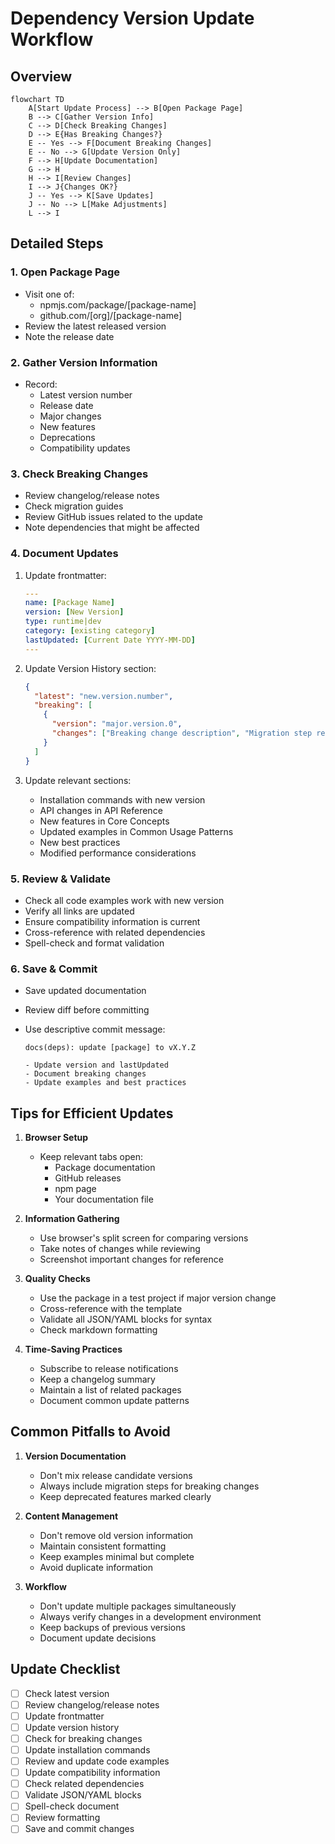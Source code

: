 # Dependency Version Update Workflow

## Overview

```mermaid
flowchart TD
    A[Start Update Process] --> B[Open Package Page]
    B --> C[Gather Version Info]
    C --> D[Check Breaking Changes]
    D --> E{Has Breaking Changes?}
    E -- Yes --> F[Document Breaking Changes]
    E -- No --> G[Update Version Only]
    F --> H[Update Documentation]
    G --> H
    H --> I[Review Changes]
    I --> J{Changes OK?}
    J -- Yes --> K[Save Updates]
    J -- No --> L[Make Adjustments]
    L --> I

```

## Detailed Steps

### 1. Open Package Page

- Visit one of:
  - npmjs.com/package/[package-name]
  - github.com/[org]/[package-name]
- Review the latest released version
- Note the release date

### 2. Gather Version Information

- Record:
  - Latest version number
  - Release date
  - Major changes
  - New features
  - Deprecations
  - Compatibility updates

### 3. Check Breaking Changes

- Review changelog/release notes
- Check migration guides
- Review GitHub issues related to the update
- Note dependencies that might be affected

### 4. Document Updates

1. Update frontmatter:

   ```yaml
   ---
   name: [Package Name]
   version: [New Version]
   type: runtime|dev
   category: [existing category]
   lastUpdated: [Current Date YYYY-MM-DD]
   ---
   ```

2. Update Version History section:

   ```json
   {
     "latest": "new.version.number",
     "breaking": [
       {
         "version": "major.version.0",
         "changes": ["Breaking change description", "Migration step required"]
       }
     ]
   }
   ```

3. Update relevant sections:
   - Installation commands with new version
   - API changes in API Reference
   - New features in Core Concepts
   - Updated examples in Common Usage Patterns
   - New best practices
   - Modified performance considerations

### 5. Review & Validate

- Check all code examples work with new version
- Verify all links are updated
- Ensure compatibility information is current
- Cross-reference with related dependencies
- Spell-check and format validation

### 6. Save & Commit

- Save updated documentation
- Review diff before committing
- Use descriptive commit message:

  ```
  docs(deps): update [package] to vX.Y.Z

  - Update version and lastUpdated
  - Document breaking changes
  - Update examples and best practices
  ```

## Tips for Efficient Updates

1. **Browser Setup**

   - Keep relevant tabs open:
     - Package documentation
     - GitHub releases
     - npm page
     - Your documentation file

2. **Information Gathering**

   - Use browser's split screen for comparing versions
   - Take notes of changes while reviewing
   - Screenshot important changes for reference

3. **Quality Checks**

   - Use the package in a test project if major version change
   - Cross-reference with the template
   - Validate all JSON/YAML blocks for syntax
   - Check markdown formatting

4. **Time-Saving Practices**
   - Subscribe to release notifications
   - Keep a changelog summary
   - Maintain a list of related packages
   - Document common update patterns

## Common Pitfalls to Avoid

1. **Version Documentation**

   - Don't mix release candidate versions
   - Always include migration steps for breaking changes
   - Keep deprecated features marked clearly

2. **Content Management**

   - Don't remove old version information
   - Maintain consistent formatting
   - Keep examples minimal but complete
   - Avoid duplicate information

3. **Workflow**
   - Don't update multiple packages simultaneously
   - Always verify changes in a development environment
   - Keep backups of previous versions
   - Document update decisions

## Update Checklist

- [ ] Check latest version
- [ ] Review changelog/release notes
- [ ] Update frontmatter
- [ ] Update version history
- [ ] Check for breaking changes
- [ ] Update installation commands
- [ ] Review and update code examples
- [ ] Update compatibility information
- [ ] Check related dependencies
- [ ] Validate JSON/YAML blocks
- [ ] Spell-check document
- [ ] Review formatting
- [ ] Save and commit changes

